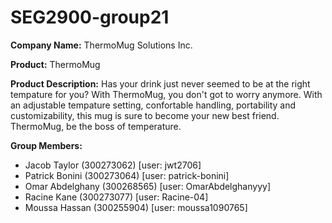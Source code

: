 # SEG2900-group21

**Company Name:**
ThermoMug Solutions Inc.

**Product:**
ThermoMug

**Product Description:**
Has your drink just never seemed to be at the right tempature for you?
With ThermoMug, you don't got to worry anymore.
With an adjustable tempature setting, confortable handling, portability and customizability, this mug is sure to become your new best friend.
ThermoMug, be the boss of temperature.

**Group Members:**
- Jacob Taylor (300273062) [user: jwt2706]
- Patrick Bonini (300273064) [user: patrick-bonini]
- Omar Abdelghany (300268565) [user: OmarAbdelghanyyy]
- Racine Kane (300273077) [user: Racine-04]
- Moussa Hassan (300255904) [user: moussa1090765]


